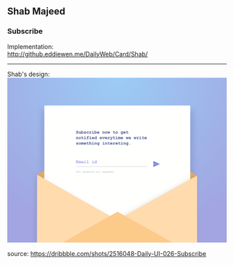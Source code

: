 ## Shab Majeed
### Subscribe

Implementation:  
<http://github.eddiewen.me/DailyWeb/Card/Shab/>

----

Shab's design:
![subscribe](subscribe.png)

source: <https://dribbble.com/shots/2516048-Daily-UI-026-Subscribe>